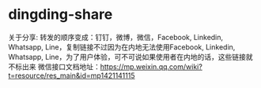# dingding-share
关于分享: 转发的顺序变成：钉钉，微博，微信，Facebook, Linkedin, Whatsapp, Line，复制链接不过因为在内地无法使用Facebook, Linkedin, Whatsapp, Line，为了用户体验，可不可说如果使用者在内地的话，这些链接就不标出来
微信接口文档地址：https://mp.weixin.qq.com/wiki?t=resource/res_main&id=mp1421141115
